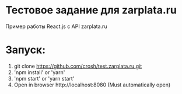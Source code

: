 # Тестовое задание для zarplata.ru
Пример работы React.js с API zarplata.ru

# Запуск:
1. git clone https://github.com/crosh/test.zarplata.ru.git
2. 'npm install' or 'yarn'
3. 'npm start' or 'yarn start'
4. Open in browser http://localhost:8080 (Must automatically open)
